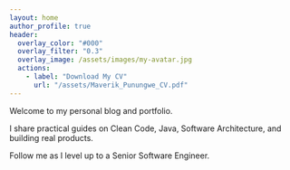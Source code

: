 ```yaml
---
layout: home
author_profile: true
header:
  overlay_color: "#000"
  overlay_filter: "0.3"
  overlay_image: /assets/images/my-avatar.jpg
  actions:
    - label: "Download My CV"
      url: "/assets/Maverik_Punungwe_CV.pdf"
---
```


Welcome to my personal blog and portfolio.  

I share practical guides on Clean Code, Java, Software Architecture, and building real products.

Follow me as I level up to a Senior Software Engineer.
